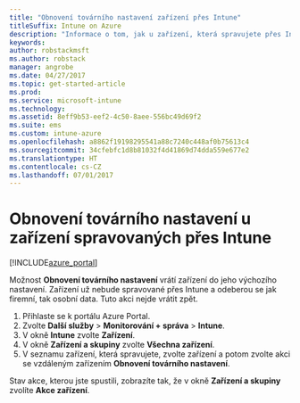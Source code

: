 ```yaml
---
title: "Obnovení továrního nastavení zařízení přes Intune"
titleSuffix: Intune on Azure
description: "Informace o tom, jak u zařízení, která spravujete přes Intune, obnovit jejich tovární nastavení"
keywords: 
author: robstackmsft
ms.author: robstack
manager: angrobe
ms.date: 04/27/2017
ms.topic: get-started-article
ms.prod: 
ms.service: microsoft-intune
ms.technology: 
ms.assetid: 8eff9b53-eef2-4c50-8aee-556bc49d69f2
ms.suite: ems
ms.custom: intune-azure
ms.openlocfilehash: a8862f19198295541a88c7240c448af0b75613c4
ms.sourcegitcommit: 34cfebfc1d8b81032f4d41869d74dda559e677e2
ms.translationtype: HT
ms.contentlocale: cs-CZ
ms.lasthandoff: 07/01/2017
---
```

# <a name="reset-intune-managed-devices-to-factory-settings"></a>Obnovení továrního nastavení u zařízení spravovaných přes Intune


[!INCLUDE[azure_portal](./includes/azure_portal.md)]

Možnost **Obnovení továrního nastavení** vrátí zařízení do jeho výchozího nastavení. Zařízení už nebude spravované přes Intune a odeberou se jak firemní, tak osobní data. Tuto akci nejde vrátit zpět.

1. Přihlaste se k portálu Azure Portal.
2. Zvolte **Další služby** > **Monitorování + správa** > **Intune**.
3. V okně **Intune** zvolte **Zařízení**.
4. V okně **Zařízení a skupiny** zvolte **Všechna zařízení**.
5. V seznamu zařízení, která spravujete, zvolte zařízení a potom zvolte akci se vzdáleným zařízením **Obnovení továrního nastavení**.

Stav akce, kterou jste spustili, zobrazíte tak, že v okně **Zařízení a skupiny** zvolíte **Akce zařízení**.

